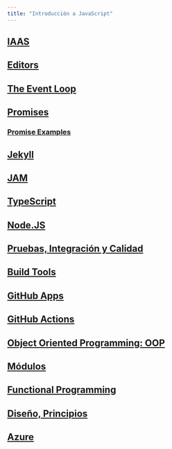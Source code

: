 ```yaml
---
title: "Introducción a JavaScript"
---
```


## [IAAS](iaas)

## [Editors](editors)

## [The Event Loop](event-loop)

## [Promises]({{site.baseurl}}/introduccion-a-javascript/promises)

### [Promise Examples](promise-examples)

## [Jekyll](jekyll)

## [JAM](jam)

## [TypeScript](typescript)

## [Node.JS](node)

## [Pruebas, Integración y Calidad](pruebas)

## [Build Tools](build-tools)

## [GitHub Apps](github-apps)

## [GitHub Actions](github-actions)

## [Object Oriented Programming: OOP](oop)

## [Módulos](modulos)

## [Functional Programming](functional)

## [Diseño, Principios](design)

## [Azure](azure)